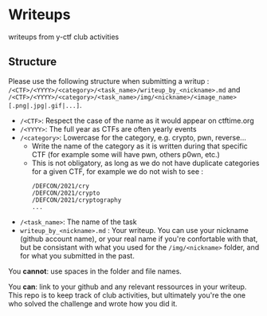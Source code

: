 # Writeups
writeups from y-ctf club activities 

## Structure

Please use the following structure when submitting a writup : `/<CTF>/<YYYY>/<category>/<task_name>/writeup_by_<nickname>.md` and `/<CTF>/<YYYY>/<category>/<task_name>/img/<nickname>/<image_name>[.png|.jpg|.gif|...]`.

  * `/<CTF>`: Respect the case of the name as it would appear on ctftime.org
  * `/<YYYY>`: The full year as CTFs are often yearly events
  * `/<category>`: Lowercase for the category, e.g. crypto, pwn, reverse...
    * Write the name of the category as it is written during that specific CTF (for example some will have pwn, others p0wn, etc.)
    * This is not obligatory, as long as we do not have duplicate categories for a given CTF, for example we do not wish to see :
      ```shell
      /DEFCON/2021/cry
      /DEFCON/2021/crypto
      /DEFCON/2021/cryptography
      ...
      ```
  * `/<task_name>`: The name of the task
  * `writeup_by_<nickname>.md` : Your writeup. You can use your nickname (github account name), or your real name if you're confortable with that, but be consistant with what you used for the `/img/<nickname>` folder, and for what you submitted in the past.


You **cannot**: use spaces in the folder and file names.

You **can**: link to your github and any relevant ressources in your writeup. This repo is to keep track of club activities, but ultimately you're the one who solved the challenge and wrote how you did it.


